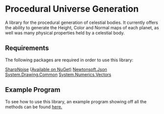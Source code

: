 # Procedural Universe Generation

A library for the procedural generation of celestial bodies. 
It currently offers the ability to generate the Height, Color and Normal maps of each planet, as well was many physical properties held by a celestial body.

## Requirements 

The following packages are required in order to use this library:

[SharpNoise](https://github.com/rthome/SharpNoise) ([Available on NuGet)](https://www.nuget.org/packages/SharpNoise)
[Newtonsoft.Json](https://www.nuget.org/packages/Newtonsoft.Json/)
[System.Drawing.Common](https://www.nuget.org/packages/System.Drawing.Common/)
[System.Numerics.Vectors](https://www.nuget.org/packages/System.Numerics.Vectors/)


## Example Program

To see how to use this library, an example program showing off all the methods can be found [here.](https://github.com/dannyfelix/procedural-universe-generation/tree/master/ExampleProgram)
